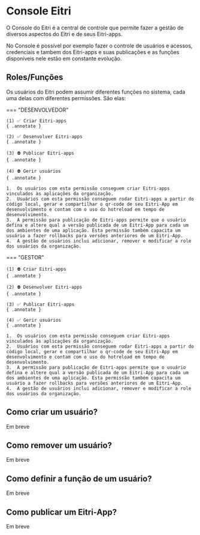 # Console Eitri

O Console do Eitri é a central de controle que permite fazer a gestão de diversos aspectos do Eitri e de seus Eitri-apps.

No Console é possível por exemplo fazer o controle de usuários e acessos, credenciais e tambem dos Eitri-apps e suas publicações e as funções disponíveis nele estão em constante evolução.

## Roles/Funções

Os usuários do Eitri podem assumir diferentes funções no sistema, cada uma delas com diferentes permissões. São elas:

=== "DESENVOLVEDOR"

    (1) ✅ Criar Eitri-apps
    { .annotate }

    (2) ✅ Desenvolver Eitri-apps
    { .annotate }

    (3) ⛔ Publicar Eitri-apps
    { .annotate }

    (4) ⛔ Gerir usuários
    { .annotate }

    1.  Os usuários com esta permissão conseguem criar Eitri-apps vinculados às aplicações da organização.
    2.  Usuários com esta permissão conseguem rodar Eitri-apps a partir do código local, gerar e compartilhar o qr-code de seu Eitri-App em desenvolvimento e contam com o uso do hotreload em tempo de desenvolvimento.
    3.  A permissão para publicação de Eitri-apps permite que o usuário defina e altere qual a versão publicada de um Eitri-App para cada um dos ambientes de uma aplicação. Esta permissão também capacita um usuário a fazer rollbacks para versões anteriores de um Eitri-App.
    4.  A gestão de usuários inclui adicionar, remover e modificar a role dos usuários da organização.

=== "GESTOR"

    (1) ⛔ Criar Eitri-apps
    { .annotate }

    (2) ⛔ Desenvolver Eitri-apps
    { .annotate }

    (3) ✅ Publicar Eitri-apps
    { .annotate }

    (4) ✅ Gerir usuários
    { .annotate }

    1.  Os usuários com esta permissão conseguem criar Eitri-apps vinculados às aplicações da organização.
    2.  Usuários com esta permissão conseguem rodar Eitri-apps a partir do código local, gerar e compartilhar o qr-code de seu Eitri-App em desenvolvimento e contam com o uso do hotreload em tempo de desenvolvimento.
    3.  A permissão para publicação de Eitri-apps permite que o usuário defina e altere qual a versão publicada de um Eitri-App para cada um dos ambientes de uma aplicação. Esta permissão também capacita um usuário a fazer rollbacks para versões anteriores de um Eitri-App.
    4.  A gestão de usuários inclui adicionar, remover e modificar a role dos usuários da organização.

## Como criar um usuário?

Em breve

## Como remover um usuário?

Em breve

## Como definir a função de um usuário?

Em breve

## Como publicar um Eitri-App?

Em breve
